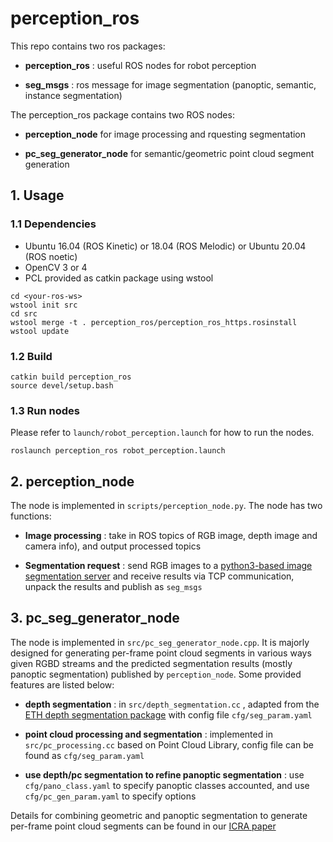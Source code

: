 # perception_ros


This repo contains two ros packages:

- **perception_ros** : useful ROS nodes for robot perception
    
- **seg_msgs** : ros message for image segmentation (panoptic, semantic, instance segmentation)

The perception_ros package contains two ROS nodes:

- **perception_node** for image processing and rquesting segmentation

- **pc_seg_generator_node** for semantic/geometric point cloud segment generation

## 1. Usage

### 1.1 Dependencies

- Ubuntu 16.04 (ROS Kinetic) or 18.04 (ROS Melodic) or Ubuntu 20.04 (ROS noetic)
- OpenCV 3 or 4
- PCL provided as catkin package using wstool
```
cd <your-ros-ws>
wstool init src
cd src
wstool merge -t . perception_ros/perception_ros_https.rosinstall
wstool update
```
### 1.2 Build
```
catkin build perception_ros
source devel/setup.bash
```
### 1.3 Run nodes
Please refer to `launch/robot_perception.launch` for how to run the nodes.
```
roslaunch perception_ros robot_perception.launch
```

## 2. perception_node

The node is implemented in `scripts/perception_node.py`. The node has two functions:

- **Image processing** : take in ROS topics of RGB image, depth image and camera info), and output processed topics

- **Segmentation request** : send RGB images to a [python3-based image segmentation server](https://github.com/hmz-15/Interactive-Scene-Reconstruction/tree/main/mapping/rp_server) and receive results via TCP communication, unpack the results and publish as `seg_msgs`


## 3. pc_seg_generator_node

The node is implemented in `src/pc_seg_generator_node.cpp`. It is majorly designed for generating per-frame point cloud segments in various ways given RGBD streams and the predicted segmentation results (mostly panoptic segmentation) published by `perception_node`. Some provided features are listed below:

- **depth segmentation** : in `src/depth_segmentation.cc` , adapted from the [ETH depth segmentation package](https://github.com/ethz-asl/depth_segmentation) with config file `cfg/seg_param.yaml`

- **point cloud processing and segmentation** : implemented in `src/pc_processing.cc` based on Point Cloud Library, config file can be found as `cfg/seg_param.yaml`

- **use depth/pc segmentation to refine panoptic segmentation** : use `cfg/pano_class.yaml` to specify panoptic classes accounted, and use `cfg/pc_gen_param.yaml` to specify options

Details for combining geometric and panoptic segmentation to generate per-frame point cloud segments can be found in our [ICRA paper](https://arxiv.org/pdf/2103.16095.pdf) 
